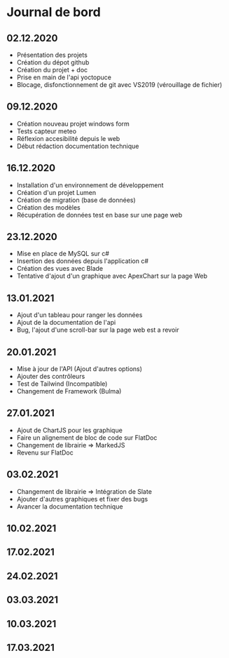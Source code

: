 # Journal de bord

## 02.12.2020

* Présentation des projets
* Création du dépot github
* Création du projet + doc
* Prise en main de l'api yoctopuce
* Blocage, disfonctionnement de git avec VS2019 (vérouillage de fichier)

## 09.12.2020

* Création nouveau projet windows form
* Tests capteur meteo
* Réflexion accesibilité depuis le web
* Début rédaction documentation technique

## 16.12.2020

* Installation d'un environnement de développement
* Création d'un projet Lumen
* Création de migration (base de données)
* Création des modèles
* Récupération de données test en base sur une page web

## 23.12.2020

* Mise en place de MySQL sur c#
* Insertion des données depuis l'application c#
* Création des vues avec Blade
* Tentative d'ajout d'un graphique avec ApexChart sur la page Web

## 13.01.2021

* Ajout d'un tableau pour ranger les données
* Ajout de la documentation de l'api
* Bug, l'ajout d'une scroll-bar sur la page web est a revoir

## 20.01.2021

* Mise à jour de l'API (Ajout d'autres options)
* Ajouter des contrôleurs
* Test de Tailwind (Incompatible)
* Changement de Framework (Bulma)

## 27.01.2021

* Ajout de ChartJS pour les graphique
* Faire un alignement de bloc de code sur FlatDoc
* Changement de librairie => MarkedJS
* Revenu sur FlatDoc

## 03.02.2021

* Changement de librairie => Intégration de Slate
* Ajouter d'autres graphiques et fixer des bugs
* Avancer la documentation technique

## 10.02.2021

## 17.02.2021

## 24.02.2021

## 03.03.2021

## 10.03.2021

## 17.03.2021